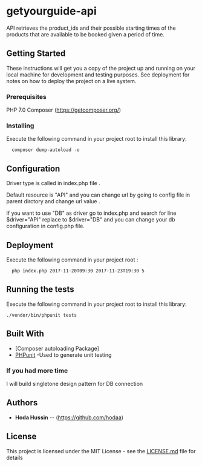 
# getyourguide-api

API retrieves the product_ids and their possible starting times of the products that are
available to be booked given a period of time.

## Getting Started

These instructions will get you a copy of the project up and running on your local machine for development and testing purposes. See deployment for notes on how to deploy the project on a live system.

### Prerequisites

PHP 7.0
Composer (https://getcomposer.org/)


### Installing

Execute the following command in your project root to install this library:

      composer dump-autoload -o

## Configuration

Driver type is called in index.php file .

Default resource is "API" and  you can change url by going to config file in parent dirctory and change url  value .

If  you want to use "DB" as driver go to index.php and search for line
$driver="API" replace  to   $driver="DB"
and you can change your db configuration in config.php file.



## Deployment

Execute the following command in your project root :

      php index.php 2017-11-20T09:30 2017-11-23T19:30 5


## Running the tests
  Execute the following command in your project root to install this library:

	./vendor/bin/phpunit tests



## Built With

* [Composer autoloading Package]
* [PHPunit](https://phpunit.de/) -Used to generate unit testing


### If you had more time
I will build singletone design pattern for DB connection


## Authors

* **Hoda Hussin** -- (https://github.com/hodaa)

## License

This project is licensed under the MIT License - see the [LICENSE.md](LICENSE.md) file for details


